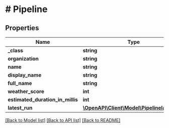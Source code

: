 # # Pipeline

## Properties

Name | Type | Description | Notes
------------ | ------------- | ------------- | -------------
**_class** | **string** |  | [optional]
**organization** | **string** |  | [optional]
**name** | **string** |  | [optional]
**display_name** | **string** |  | [optional]
**full_name** | **string** |  | [optional]
**weather_score** | **int** |  | [optional]
**estimated_duration_in_millis** | **int** |  | [optional]
**latest_run** | [**\OpenAPI\Client\Model\PipelinelatestRun**](PipelinelatestRun.md) |  | [optional]

[[Back to Model list]](../../README.md#models) [[Back to API list]](../../README.md#endpoints) [[Back to README]](../../README.md)
